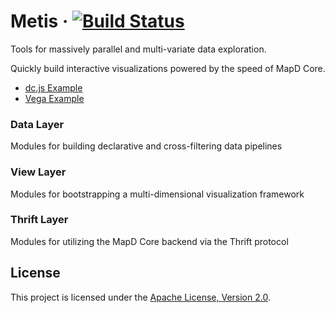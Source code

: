 # Metis &middot; [![Build Status](https://travis-ci.org/omnisci/metis.svg?branch=master)](https://travis-ci.org/omnisci/metis)

Tools for massively parallel and multi-variate data exploration.

Quickly build interactive visualizations powered by the speed of MapD Core.

* [dc.js Example](https://mapd.github.io/metis/examples/dc/)
* [Vega Example](https://mapd.github.io/metis/examples/vega/)

### Data Layer

Modules for building declarative and cross-filtering data pipelines

### View Layer

Modules for bootstrapping a multi-dimensional visualization framework

### Thrift Layer

Modules for utilizing the MapD Core backend via the Thrift protocol

## License

This project is licensed under the [Apache License, Version 2.0](https://www.apache.org/licenses/LICENSE-2.0).
